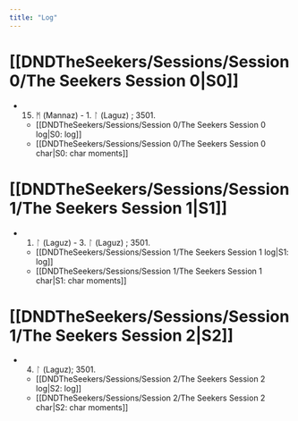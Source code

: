 ```yaml
---
title: "Log"
---
```


# [[DNDTheSeekers/Sessions/Session 0/The Seekers Session 0|S0]] 
- 15. ᛗ (Mannaz) - 1. ᛚ (Laguz) ; 3501. 
	- [[DNDTheSeekers/Sessions/Session 0/The Seekers Session 0 log|S0: log]]
	- [[DNDTheSeekers/Sessions/Session 0/The Seekers Session 0 char|S0: char moments]]

# [[DNDTheSeekers/Sessions/Session 1/The Seekers Session 1|S1]]
- 1. ᛚ (Laguz) - 3. ᛚ (Laguz) ; 3501. 
	- [[DNDTheSeekers/Sessions/Session 1/The Seekers Session 1 log|S1: log]]
	- [[DNDTheSeekers/Sessions/Session 1/The Seekers Session 1 char|S1: char moments]]

# [[DNDTheSeekers/Sessions/Session 1/The Seekers Session 2|S2]]
- 4. ᛚ (Laguz); 3501. 
	- [[DNDTheSeekers/Sessions/Session 2/The Seekers Session 2 log|S2: log]]
	- [[DNDTheSeekers/Sessions/Session 2/The Seekers Session 2 char|S2: char moments]]
